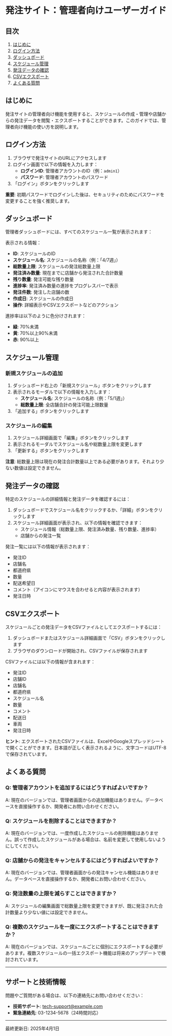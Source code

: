 # 発注サイト：管理者向けユーザーガイド

## 目次
1. [はじめに](#はじめに)
2. [ログイン方法](#ログイン方法)
3. [ダッシュボード](#ダッシュボード)
4. [スケジュール管理](#スケジュール管理)
5. [発注データの確認](#発注データの確認)
6. [CSVエクスポート](#csvエクスポート)
7. [よくある質問](#よくある質問)

## はじめに

発注サイトの管理者向け機能を使用すると、スケジュールの作成・管理や店舗からの発注データを閲覧・エクスポートすることができます。このガイドでは、管理者向け機能の使い方を説明します。

## ログイン方法

1. ブラウザで発注サイトのURLにアクセスします
2. ログイン画面で以下の情報を入力します：
   - **ログインID**: 管理者アカウントのID（例：`admin1`）
   - **パスワード**: 管理者アカウントのパスワード
3. 「ログイン」ボタンをクリックします

**重要**: 初期パスワードでログインした後は、セキュリティのためにパスワードを変更することを強く推奨します。

## ダッシュボード

管理者ダッシュボードには、すべてのスケジュール一覧が表示されます：

表示される情報：
- **ID**: スケジュールのID
- **スケジュール名**: スケジュールの名称（例：「4/7週」）
- **総数量上限**: スケジュールの発注総数量上限
- **発注済み数量**: 現在までに店舗から発注された合計数量
- **残り数量**: 発注可能な残り数量
- **進捗率**: 発注済み数量の進捗をプログレスバーで表示
- **発注件数**: 発注した店舗の数
- **作成日**: スケジュールの作成日
- **操作**: 詳細表示やCSVエクスポートなどのアクション

進捗率は以下のように色分けされます：
- **緑**: 70%未満
- **黄**: 70%以上90%未満
- **赤**: 90%以上

## スケジュール管理

### 新規スケジュールの追加

1. ダッシュボード右上の「新規スケジュール」ボタンをクリックします
2. 表示されるモーダルで以下の情報を入力します：
   - **スケジュール名**: スケジュールの名称（例：「5/1週」）
   - **総数量上限**: 全店舗合計の発注可能上限数量
3. 「追加する」ボタンをクリックします

### スケジュールの編集

1. スケジュール詳細画面で「編集」ボタンをクリックします
2. 表示されるモーダルでスケジュール名や総数量上限を変更します
3. 「更新する」ボタンをクリックします

**注意**: 総数量上限は現在の発注合計数量以上である必要があります。それより少ない数値は設定できません。

## 発注データの確認

特定のスケジュールの詳細情報と発注データを確認するには：

1. ダッシュボードでスケジュール名をクリックするか、「詳細」ボタンをクリックします
2. スケジュール詳細画面が表示され、以下の情報を確認できます：
   - スケジュール情報（総数量上限、発注済み数量、残り数量、進捗率）
   - 店舗からの発注一覧

発注一覧には以下の情報が表示されます：
- 発注ID
- 店舗名
- 都道府県
- 数量
- 配送希望日
- コメント（アイコンにマウスを合わせると内容が表示されます）
- 発注日時

## CSVエクスポート

スケジュールごとの発注データをCSVファイルとしてエクスポートするには：

1. ダッシュボードまたはスケジュール詳細画面で「CSV」ボタンをクリックします
2. ブラウザのダウンロードが開始され、CSVファイルが保存されます

CSVファイルには以下の情報が含まれます：
- 発注ID
- 店舗ID
- 店舗名
- 都道府県
- スケジュール名
- 数量
- コメント
- 配送日
- 車両
- 発注日時

**ヒント**: エクスポートされたCSVファイルは、ExcelやGoogleスプレッドシートで開くことができます。日本語が正しく表示されるように、文字コードはUTF-8で保存されています。

## よくある質問

### Q: 管理者アカウントを追加するにはどうすればよいですか？
A: 現在のバージョンでは、管理者画面からの追加機能はありません。データベースを直接操作するか、開発者にお問い合わせください。

### Q: スケジュールを削除することはできますか？
A: 現在のバージョンでは、一度作成したスケジュールの削除機能はありません。誤って作成したスケジュールがある場合は、名前を変更して使用しないようにしてください。

### Q: 店舗からの発注をキャンセルするにはどうすればよいですか？
A: 現在のバージョンでは、管理者画面からの発注キャンセル機能はありません。データベースを直接操作するか、開発者にお問い合わせください。

### Q: 発注数量の上限を減らすことはできますか？
A: スケジュールの編集画面で総数量上限を変更できますが、既に発注された合計数量より少ない値には設定できません。

### Q: 複数のスケジュールを一度にエクスポートすることはできますか？
A: 現在のバージョンでは、スケジュールごとに個別にエクスポートする必要があります。複数スケジュールの一括エクスポート機能は将来のアップデートで検討されています。

---

## サポートと技術情報

問題やご質問がある場合は、以下の連絡先にお問い合わせください：

- **技術サポート**: tech-support@example.com
- **緊急連絡先**: 03-1234-5678（24時間対応）

---

最終更新日: 2025年4月1日 